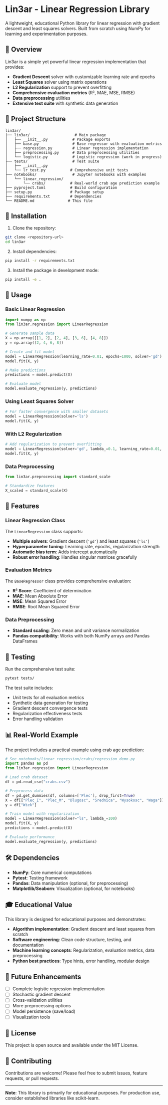 # Lin3ar - Linear Regression Library

A lightweight, educational Python library for linear regression with gradient descent and least squares solvers. Built from scratch using NumPy for learning and experimentation purposes.

## 🎯 Overview

Lin3ar is a simple yet powerful linear regression implementation that provides:
- **Gradient Descent** solver with customizable learning rate and epochs
- **Least Squares** solver using matrix operations
- **L2 Regularization** support to prevent overfitting
- **Comprehensive evaluation metrics** (R², MAE, MSE, RMSE)
- **Data preprocessing** utilities
- **Extensive test suite** with synthetic data generation

## 📁 Project Structure

```
lin3ar/
├── lin3ar/                    # Main package
│   ├── __init__.py           # Package exports
│   ├── base.py               # Base regressor with evaluation metrics
│   ├── regression.py         # Linear regression implementation
│   ├── preprocessing.py      # Data preprocessing utilities
│   └── logistic.py           # Logistic regression (work in progress)
├── tests/                    # Test suite
│   ├── __init__.py
│   └── lr_test.py           # Comprehensive unit tests
├── notebooks/                # Jupyter notebooks with examples
│   └── linear_regression/
│       └── crabs/           # Real-world crab age prediction example
├── pyproject.toml           # Build configuration
├── setup.py                 # Package setup
├── requirements.txt         # Dependencies
└── README.md               # This file
```

## 🚀 Installation

1. Clone the repository:
```bash
git clone <repository-url>
cd lin3ar
```

2. Install dependencies:
```bash
pip install -r requirements.txt
```

3. Install the package in development mode:
```bash
pip install -e .
```

## 📖 Usage

### Basic Linear Regression

```python
import numpy as np
from lin3ar.regression import LinearRegression

# Generate sample data
X = np.array([[1, 2], [2, 4], [3, 6], [4, 8]])
y = np.array([2, 4, 6, 8])

# Create and fit model
model = LinearRegression(learning_rate=0.01, epochs=1000, solver='gd')
model.fit(X, y)

# Make predictions
predictions = model.predict(X)

# Evaluate model
model.evaluate_regression(y, predictions)
```

### Using Least Squares Solver

```python
# For faster convergence with smaller datasets
model = LinearRegression(solver='ls')
model.fit(X, y)
```

### With L2 Regularization

```python
# Add regularization to prevent overfitting
model = LinearRegression(solver='gd', lambda_=0.1, learning_rate=0.01, epochs=1000)
model.fit(X, y)
```

### Data Preprocessing

```python
from lin3ar.preprocessing import standard_scale

# Standardize features
X_scaled = standard_scale(X)
```

## 🔧 Features

### Linear Regression Class

The `LinearRegression` class supports:

- **Multiple solvers**: Gradient descent (`'gd'`) and least squares (`'ls'`)
- **Hyperparameter tuning**: Learning rate, epochs, regularization strength
- **Automatic bias term**: Adds intercept automatically
- **Robust error handling**: Handles singular matrices gracefully

### Evaluation Metrics

The `BaseRegressor` class provides comprehensive evaluation:

- **R² Score**: Coefficient of determination
- **MAE**: Mean Absolute Error
- **MSE**: Mean Squared Error  
- **RMSE**: Root Mean Squared Error

### Data Preprocessing

- **Standard scaling**: Zero mean and unit variance normalization
- **Pandas compatibility**: Works with both NumPy arrays and Pandas DataFrames

## 🧪 Testing

Run the comprehensive test suite:

```bash
pytest tests/
```

The test suite includes:
- Unit tests for all evaluation metrics
- Synthetic data generation for testing
- Gradient descent convergence tests
- Regularization effectiveness tests
- Error handling validation

## 📊 Real-World Example

The project includes a practical example using crab age prediction:

```python
# See notebooks/linear_regression/crabs/regression_demo.py
import pandas as pd
from lin3ar.regression import LinearRegression

# Load crab dataset
df = pd.read_csv("crabs.csv")

# Preprocess data
df = pd.get_dummies(df, columns=['Plec'], drop_first=True)
X = df[["Plec_I", "Plec_M", "Dlugosc", "Srednica", "Wysokosc", "Waga"]]
y = df["Wiek"]

# Train model with regularization
model = LinearRegression(solver="ls", lambda_=100)
model.fit(X, y)
predictions = model.predict(X)

# Evaluate performance
model.evaluate_regression(y, predictions)
```

## 🛠️ Dependencies

- **NumPy**: Core numerical computations
- **Pytest**: Testing framework
- **Pandas**: Data manipulation (optional, for preprocessing)
- **Matplotlib/Seaborn**: Visualization (optional, for notebooks)

## 🎓 Educational Value

This library is designed for educational purposes and demonstrates:

- **Algorithm implementation**: Gradient descent and least squares from scratch
- **Software engineering**: Clean code structure, testing, and documentation
- **Machine learning concepts**: Regularization, evaluation metrics, data preprocessing
- **Python best practices**: Type hints, error handling, modular design

## 🔮 Future Enhancements

- [ ] Complete logistic regression implementation
- [ ] Stochastic gradient descent
- [ ] Cross-validation utilities
- [ ] More preprocessing options
- [ ] Model persistence (save/load)
- [ ] Visualization tools

## 📝 License

This project is open source and available under the MIT License.

## 🤝 Contributing

Contributions are welcome! Please feel free to submit issues, feature requests, or pull requests.

---

**Note**: This library is primarily for educational purposes. For production use, consider established libraries like scikit-learn.
